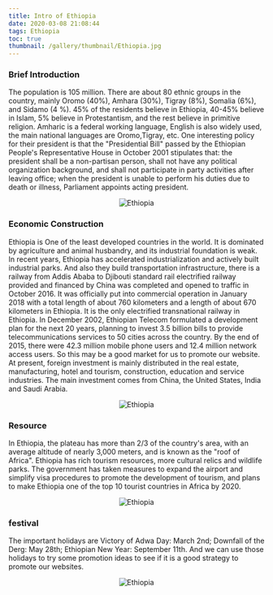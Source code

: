 ```yaml
---
title: Intro of Ethiopia
date: 2020-03-08 21:08:44
tags: Ethiopia
toc: true
thumbnail: /gallery/thumbnail/Ethiopia.jpg
---
```

### Brief Introduction 
The population is 105 million. There are about 80 ethnic groups in the country,  mainly Oromo (40%), Amhara (30%), Tigray (8%), Somalia (6%), and Sidamo (4 %). 45% of the residents believe in Ethiopia, 40-45% believe in Islam, 5% believe in Protestantism, and the rest believe in primitive religion. Amharic is a federal working language, English is also widely used, the main national languages are Oromo,Tigray, etc. One interesting policy for their president is that the "Presidential Bill" passed by the  Ethiopian People's Representative House in October 2001 stipulates that: the president shall be a non-partisan person, shall not have any political organization background, and shall not participate in party activities after leaving office; when the president is unable to perform his duties due to death or illness, Parliament  appoints acting president.



<!--more-->



<div align = center>

![ Ethiopia](photo0.jpg)

</div>



### Economic Construction

Ethiopia is One of the least developed countries in the world. It is dominated by agriculture and animal husbandry, and its industrial foundation is weak. In recent years, Ethiopia has accelerated industrialization and actively built industrial parks. And also they build transportation infrastructure, there is a railway from Addis Ababa to Djibouti standard rail electrified railway provided and financed by China was completed and opened to traffic in October 2016. It was officially put into commercial operation in January 2018 with a total length of about 760 kilometers and a length of about 670 kilometers in Ethiopia. It is the only electrified transnational railway in Ethiopia. In December 2002, Ethiopian Telecom  formulated a development plan for the next 20 years, planning to invest 3.5 billion bills to provide  telecommunications services to 50 cities across the country. By the end of 2015, there were 42.3 million mobile phone users and 12.4 million network access users. So this may be a good market for us to promote our website. At present, foreign investment is mainly distributed in the real estate, manufacturing, hotel and  tourism, construction, education and service industries. The main investment comes from China, the United States, India and Saudi Arabia. 

<div align = center>

![ Ethiopia](photo1.jpg)

</div>

### Resource 
In Ethiopia, the plateau has more than 2/3 of the country's area, with an average altitude of nearly 3,000 meters, and is known as the "roof of Africa". Ethiopia has rich tourism resources, more cultural relics and wildlife parks. The government has taken measures to expand the airport and simplify visa procedures to promote the development of tourism, and plans to make Ethiopia one of the top 10 tourist  countries in Africa by 2020.
<div align = center>

![ Ethiopia](photo2.jpg)

</div>

###  festival
The important holidays are Victory of Adwa Day: March 2nd; Downfall of the Derg: May 28th; Ethiopian New Year: September 11th. And we can use those holidays to try some promotion ideas to see if it is a good strategy to promote our websites.
<div align = center>

![ Ethiopia](photo3.jpg)

</div>
